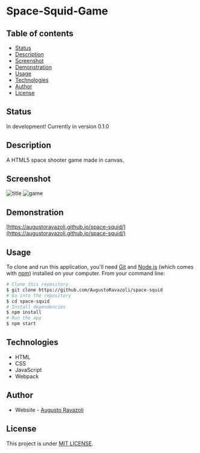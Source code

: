 # Space-Squid-Game

## Table of contents

- [Status](#status)
- [Description](#description)
- [Screenshot](#screenshot)
- [Demonstration](#demonstrations)
- [Usage](#usage)
- [Technologies](#technologies)
- [Author](#author)
- [License](#license)

## Status

In development! Currently in version 0.1.0

## Description

A HTML5 space shooter game made in canvas.

## Screenshot

![title](https://user-images.githubusercontent.com/79065413/151554678-afff02dd-71ed-4621-8b2b-4852d8f3fec4.png)
![game](https://user-images.githubusercontent.com/79065413/151554693-5195a6a5-2cf6-46a8-9020-a9e429ecb470.png)

## Demonstration

[https://augustoravazoli.github.io/space-squid/](https://augustoravazoli.github.io/space-squid/)

## Usage

To clone and run this application, you'll need [Git](https://git-scm.com) and [Node.js](https://nodejs.org/en/download/) (which comes with [npm](http://npmjs.com)) installed on your computer. From your command line:

```bash
# Clone this repository
$ git clone https://github.com/AugustoRavazoli/space-squid
# Go into the repository
$ cd space-squid
# Install dependencies
$ npm install
# Run the app
$ npm start
```

## Technologies

- HTML
- CSS
- JavaScript
- Webpack

## Author

- Website - [Augusto Ravazoli](https://augustoravazoli.github.io/)

## License

This project is under [MIT LICENSE](./LICENSE).
